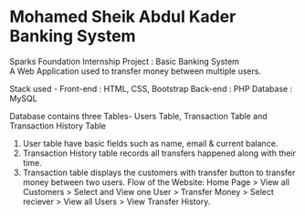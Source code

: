 # Mohamed Sheik Abdul Kader Banking System
Sparks Foundation Internship Project : Basic Banking System  
A Web Application used to transfer money between multiple users.  

Stack used - 
Front-end : HTML, CSS, Bootstrap
Back-end : PHP 
Database : MySQL   

Database contains three Tables- Users Table, Transaction Table and Transaction History Table
1. User table have basic fields such as name, email & current balance. 
2. Transaction History table records all transfers happened along with their time.  
3. Transaction table displays the customers with transfer button to transfer money between two users.
Flow of the Website: Home Page > View all Customers > Select and View one User > Transfer Money > Select reciever > View all Users > View Transfer History.
